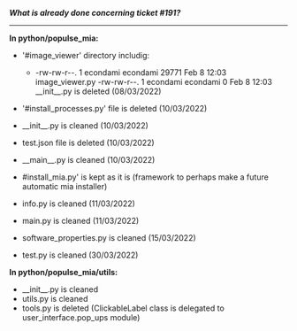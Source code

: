 ***What is already done concerning ticket #191?***
_________________________________

**In python/populse_mia:**
- '#image_viewer' directory includig:
  -  -rw-rw-r--. 1 econdami econdami 29771 Feb  8 12:03 image_viewer.py
     -rw-rw-r--. 1 econdami econdami     0 Feb  8 12:03 \_\_init__.py
  is deleted (08/03/2022)

- '#install_processes.py' file is deleted (10/03/2022)
- \_\_init__.py is cleaned (10/03/2022)
- test.json file is deleted (10/03/2022)
- \_\_main__.py is cleaned (10/03/2022)
- #install_mia.py' is kept as it is (framework to perhaps make a future automatic mia installer)
- info.py is cleaned (11/03/2022)
- main.py is cleaned (11/03/2022)
- software_properties.py is cleaned (15/03/2022)
- test.py is cleaned (30/03/2022)

**In python/populse_mia/utils:**
- \_\_init__.py is cleaned
- utils.py is cleaned
- tools.py is deleted (ClickableLabel class is delegated to user_interface.pop_ups module)
